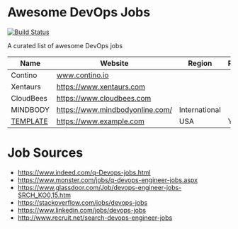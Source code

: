 # Awesome DevOps Jobs

[![Build Status](https://travis-ci.org/aboutte/awesome-devops-jobs.svg?branch=master)](https://travis-ci.org/aboutte/awesome-devops-jobs)

A curated list of awesome DevOps jobs

| Name | Website | Region | Remote |
|------|---------|--------|--------|
| Contino |www.contino.io||||
| Xentaurs | https://www.xentaurs.com ||||
| CloudBees | https://www.cloudbees.com |||
| MINDBODY | https://www.mindbodyonline.com/ | International ||
| [TEMPLATE](/company-profiles/TEMPLATE.md) | https://www.example.com | USA | Y


# Job Sources
- https://www.indeed.com/q-Devops-jobs.html
- https://www.monster.com/jobs/q-devops-engineer-jobs.aspx
- https://www.glassdoor.com/Job/devops-engineer-jobs-SRCH_KO0,15.htm
- https://stackoverflow.com/jobs/devops-jobs
- https://www.linkedin.com/jobs/devops-jobs
- http://www.recruit.net/search-devops-engineer-jobs
